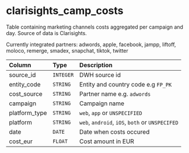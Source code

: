 # clarisights_camp_costs

Table containing marketing channels costs aggregated per campaign and day.
Source of data is Clarisights.

Currently integrated partners: adwords, apple, facebook, jampp, liftoff, moloco,
remerge, smadex, snapchat, tiktok, twitter

| Column        | Type      | Description                                     |
|:--------------|:----------|:------------------------------------------------|
| source_id     | `INTEGER` | DWH source id                                   |
| entity_code   | `STRING`  | Entity and country code e.g `FP_PK`             |
| cost_source   | `STRING`  | Partner name e.g. `adwords`                     |
| campaign      | `STRING`  | Campaign name                                   |
| platform_type | `STRING`  | `web`, `app` or `UNSPECIFIED`                   |
| platform      | `STRING`  | `web`, `android`, `iOS`, `both` or `UNSPECIFED` |
| date          | `DATE`    | Date when costs occured                         |
| cost_eur      | `FLOAT`   | Cost amount in EUR                              |
